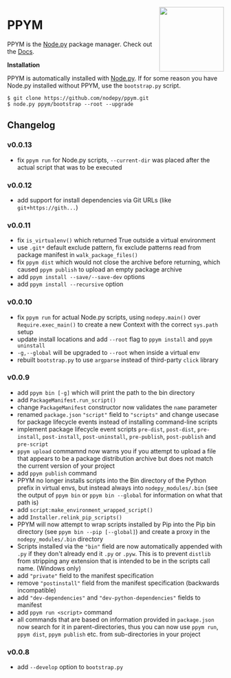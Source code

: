 <img src="https://i.imgur.com/IfmOKFI.png" align="right" width="150px"></img>

# PPYM

PPYM is the [Node.py] package manager. Check out the [Docs].

  [Node.py]: https://github.com/nodepy/nodepy
  [Docs]: https://nodepy.github.io/nodepy/ppym/

__Installation__

PPYM is automatically installed with [Node.py]. If for some reason you have
Node.py installed without PPYM, use the `bootstrap.py` script.

    $ git clone https://github.com/nodepy/ppym.git
    $ node.py ppym/bootstrap --root --upgrade

## Changelog

### v0.0.13

- fix `ppym run` for Node.py scripts, `--current-dir` was placed after the
  actual script that was to be executed

### v0.0.12

- add support for install dependencies via Git URLs (like `git+https://gith...`)

### v0.0.11

- fix `is_virtualenv()` which returned True outside a virtual environment
- use `.git*` default exclude pattern, fix exclude patterns read from package
  manifest in `walk_package_files()`
- fix `ppym dist` which would not close the archive before returning, which
  caused `ppym publish` to upload an empty package archive
- add `ppym install --save/--save-dev` options
- add `ppym install --recursive` option

### v0.0.10

- fix `ppym run` for actual Node.py scripts, using `nodepy.main()` over
  `Require.exec_main()` to create a new Context with the correct `sys.path`
  setup
- update install locations and add `--root` flag to `ppym install` and
  `ppym uninstall`
- `-g,--global` will be upgraded to `--root` when inside a virtual env
- rebuilt `bootstrap.py` to use `argparse` instead of third-party `click` library

### v0.0.9

- add `ppym bin [-g]` which will print the path to the bin directory
- add `PackageManifest.run_script()`
- change `PackageManifest` constructor now validates the `name` parameter
- renamed `package.json` `"script"` field to `"scripts"` and change
  usecase for package lifecycle events instead of installing command-line
  scripts
- implement package lifecycle event scripts `pre-dist`, `post-dist`,
  `pre-install`, `post-install`, `post-uninstall`, `pre-publish`,
  `post-publish` and `pre-script`
- `ppym upload` commamnd now warns you if you attempt to upload a file that
  appears to be a package distribution archive but does not match the
  current version of your project
- add `ppym publish` command
- PPYM no longer installs scripts into the Bin directory of the Python prefix
  in virtual envs, but instead always into `nodepy_modules/.bin` (see the
  output of `ppym bin` or `ppym bin --global` for information on what that
  path is)
- add `script:make_environment_wrapped_script()`
- add `Installer.relink_pip_scripts()`
- PPYM will now attempt to wrap scripts installed by Pip into the Pip bin
  directory (see `ppym bin --pip [--global]`) and create a proxy in the
  `nodepy_modules/.bin` directory
- Scripts installed via the `"bin"` field are now automatically appended with
  `.py` if they don't already end it `.py` or `.pyw`. This is to prevent
  `distlib` from stripping any extension that is intended to be in the scripts
  call name. (Windows only)
- add `"private"` field to the manifest specification
- remove `"postinstall"` field from the manifest specification (backwards
  incompatible)
- add `"dev-dependencies"` and `"dev-python-dependencies"` fields to manifest
- add `ppym run <script>` command
- all commands that are based on information provided in `package.json` now
  search for it in parent-directories, thus you can now use `ppym run`,
  `ppym dist`, `ppym publish` etc. from sub-directories in your project

### v0.0.8

- add `--develop` option to `bootstrap.py`
